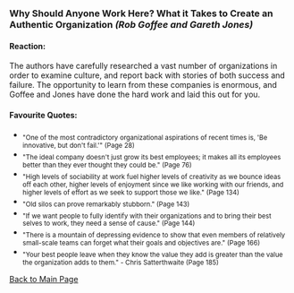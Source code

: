 ### **Why Should Anyone Work Here?** What it Takes to Create an Authentic Organization *(Rob Goffee and Gareth Jones)*

#### Reaction:
The authors have carefully researched a vast number of organizations in order to examine culture, and report back with stories of both success and failure. The opportunity to learn from these companies is enormous, and Goffee and Jones have done the hard work and laid this out for you. 
#### Favourite Quotes:
- <sub>"One of the most contradictory organizational aspirations of recent times is, 'Be innovative, but don't fail.'" (Page 28)</sub>
- <sub>"The ideal company doesn't just grow its best employees; it makes all its employees better than they ever thought they could be." (Page 76)</sub>
- <sub>"High levels of sociability at work fuel higher levels of creativity as we bounce ideas off each other, higher levels of enjoyment since we like working with our friends, and higher levels of effort as we seek to support those we like." (Page 134)</sub>
- <sub>"Old silos can prove remarkably stubborn." (Page 143)</sub>
- <sub>"If we want people to fully identify with their organizations and to bring their best selves to work, they need a sense of cause." (Page 144)</sub>
- <sub>"There is a mountain of depressing evidence to show that even members of relatively small-scale teams can forget what their goals and objectives are." (Page 166)</sub>
- <sub>"Your best people leave when they know the value they add is greater than the value the organization adds to them." - Chris Satterthwaite (Page 185)</sub>

[Back to Main Page](../README.md)
